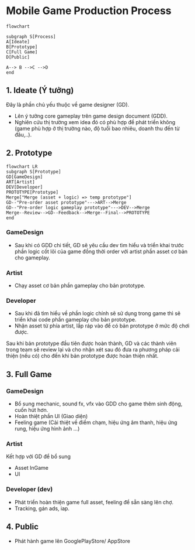 # Mobile Game Production Process

``` mermaid
flowchart

subgraph S[Process]
A[Ideate]
B[Prototype]
C[Full Game]
D[Public]

A--> B -->C -->D
end
```

## 1. Ideate (Ý tưởng)
  Đây là phần chủ yếu thuộc về game designer (GD).
- Lên ý tưởng core gameplay trên game design document (GDD).
- Nghiên cứu thị trường xem idea đó có phù hợp để phát triển không (game phù hợp ở thị trường nào, độ tuổi bao nhiêu, doanh thu đến từ đâu,..).

## 2. Prototype

```mermaid
flowchart LR
subgraph S[Prototype]
GD[GameDesign]
ART[Artist]
DEV[Developer]
PROTOTYPE[Prototype]
Merge["Merge (asset + logic) => temp prototype"]
GD--"Pre-order asset prototype"--->ART-->Merge
GD--"Pre-order logic gameplay prototype"--->DEV-->Merge
Merge--Review-->GD--Feedback-->Merge--Final-->PROTOTYPE
end
```

### GameDesign
- Sau khi có GDD chi tiết, GD sẽ yêu cầu dev tìm hiểu và triển khai trước phần logic cốt lõi của game đồng thời order với artist phần asset cơ bản cho gameplay.
### Artist
- Chạy asset cơ bản phần gameplay cho bản prototype.
### Developer
- Sau khi đã tìm hiểu về phần logic chính sẽ sử dụng trong game thì sẽ triển khai code phần gameplay cho bản prototype.
- Nhận asset từ phía artist, lắp ráp vào để có bản prototype ở mức độ chơi được.

Sau khi bản prototype đầu tiên được hoàn thành, GD và các thành viên trong team sẽ review lại và cho nhận xét sau đó đưa ra phương pháp cải thiện (nếu có) cho đến khi bản prototype được hoàn thiện nhất.
  
## 3. Full Game
### GameDesign
- Bổ sung mechanic, sound fx, vfx vào GDD cho game thêm sinh động, cuốn hút hơn.
- Hoàn thiệt phần UI (Giao diện)
- Feeling game (Cải thiệt về điểm chạm, hiệu ứng âm thanh, hiệu ứng rung, hiệu ứng hình ảnh ...)
### Artist
Kết hợp với GD để bổ sung
- Asset InGame
- UI
### Developer (dev)
- Phát triển hoàn thiện game full asset, feeling để sẵn sàng lên chợ.
- Tracking, gán ads, iap.

## 4. Public
- Phát hành game lên GooglePlayStore/ AppStore
